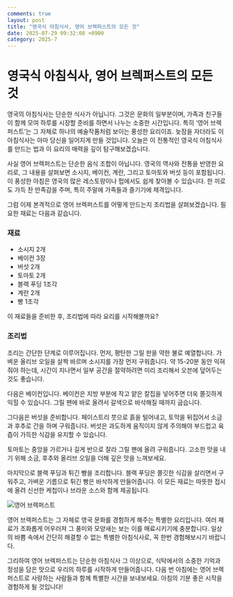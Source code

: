 ```yaml
---
comments: true
layout: post
title: "영국식 아침식사, 영어 브렉퍼스트의 모든 것"
date: 2025-07-29 09:32:08 +0900
category: 2025-7
---
```


# 영국식 아침식사, 영어 브렉퍼스트의 모든 것

영국의 아침식사는 단순한 식사가 아닙니다. 그것은 문화의 일부분이며, 가족과 친구들이 함께 모여 하루를 시장할 준비를 하면서 나누는 소중한 시간입니다. 특히 ‘영어 브렉퍼스트’는 그 자체로 하나의 예술작품처럼 보이는 풍성한 요리이죠. 늦잠을 자더라도 이 아침식사는 아마 당신을 일어지게 만들 것입니다. 오늘은 이 전통적인 영국식 아침식사를 만드는 법과 이 요리의 매력을 깊이 탐구해보겠습니다.

사실 영어 브렉퍼스트는 단순한 음식 조합이 아닙니다. 영국의 역사와 전통을 반영한 요리로, 그 내용을 살펴보면 소시지, 베이컨, 계란, 그리고 토마토와 버섯 등이 포함됩니다. 이 풍성한 아침은 영국의 많은 레스토랑이나 펍에서도 쉽게 찾아볼 수 있습니다. 한 끼로도 가득 찬 만족감을 주며, 특히 주말에 가족들과 즐기기에 제격입니다.

그럼 이제 본격적으로 영어 브렉퍼스트를 어떻게 만드는지 조리법을 살펴보겠습니다. 필요한 재료는 다음과 같습니다.

### 재료
- 소시지 2개
- 베이컨 3장
- 버섯 2개
- 토마토 2개
- 블랙 푸딩 1조각
- 계란 2개
- 빵 1조각

이 재료들을 준비한 후, 조리법에 따라 요리를 시작해볼까요?

### 조리법
조리는 간단한 단계로 이루어집니다. 먼저, 평탄한 그릴 판을 약한 불로 예열합니다. 가벼운 올리브 오일을 살짝 바르며 소시지를 가장 먼저 구워줍니다. 약 15-20분 동안 익혀줘야 하는데, 시간이 지나면서 일부 공간을 절약하려면 미리 조리해서 오븐에 덮어두는 것도 좋습니다.

다음은 베이컨입니다. 베이컨은 지방 부분에 작고 얕은 칼집을 넣어주면 더욱 쫄깃하게 익힐 수 있습니다. 그릴 팬에 바로 올려서 갈색으로 바삭해질 때까지 굽습니다.

그다음은 버섯을 준비합니다. 페이스트리 붓으로 흙을 털어내고, 토막을 뒤집어서 소금과 후추로 간을 하며 구워줍니다. 버섯은 과도하게 움직이지 않게 주의해야 부드럽고 육즙이 가득한 식감을 유지할 수 있습니다.

토마토는 중앙을 가르거나 길게 반으로 잘라 그릴 팬에 올려 구워줍니다. 고소한 맛을 내기 위해 소금, 후추와 올리브 오일을 더해 깊은 맛을 느껴보세요.

마지막으로 블랙 푸딩과 튀긴 빵을 조리합니다. 블랙 푸딩은 쫄깃한 식감을 살리면서 구워주고, 가벼운 기름으로 튀긴 빵은 바삭하게 만들어줍니다. 이 모든 재료는 따뜻한 접시에 올려 신선한 케첩이나 브라운 소스와 함께 제공됩니다.

![영어 브렉퍼스트](https://www.themealdb.com/images/media/meals/utxryw1511721587.jpg)

영어 브렉퍼스트는 그 자체로 영국 문화를 경험하게 해주는 특별한 요리입니다. 여러 재료가 조화롭게 어우러져 그 풍미와 모양새는 보는 이를 매료시키기에 충분합니다. 일상의 바쁨 속에서 간단히 해결할 수 없는 특별한 아침식사로, 꼭 한번 경험해보시기 바랍니다.

그리하여 영어 브렉퍼스트는 단순한 아침식사 그 이상으로, 식탁에서의 소중한 기억과 정성을 담은 맛으로 우리의 하루를 시작하게 만들어줍니다. 다음 번 아침에는 영어 브렉퍼스트로 사랑하는 사람들과 함께 특별한 시간을 보내보세요. 아침의 기분 좋은 시작을 경험하게 될 것입니다!